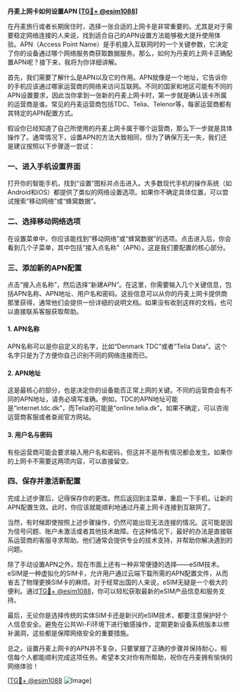 **丹麦上网卡如何设置APN [[TG💪+ @esim1088](https://t.me/s/esim1088)]**

在丹麦旅行或者长期居住时，选择一张合适的上网卡是非常重要的。尤其是对于需要稳定网络连接的人来说，找到适合自己的APN设置方法能够极大提升使用体验。APN（Access Point Name）是手机接入互联网时的一个关键参数，它决定了你的设备通过哪个网络服务商获取数据服务。那么，如何为丹麦的上网卡正确配置APN呢？接下来，我将为你详细讲解。

首先，我们需要了解什么是APN以及它的作用。APN就像是一个地址，它告诉你的手机应该通过哪家运营商的网络来访问互联网。不同的国家和地区可能有不同的APN设置要求，因此当你拿到一张新的丹麦上网卡时，第一步就是确认该卡所属的运营商是谁。常见的丹麦运营商包括TDC、Telia、Telenor等，每家运营商都有其特定的APN配置方式。

假设你已经知道了自己所使用的丹麦上网卡属于哪个运营商，那么下一步就是具体操作了。通常情况下，设置APN的方法大致相同，但为了确保万无一失，我们还是建议按照以下步骤逐一尝试：

### 一、进入手机设置界面

打开你的智能手机，找到“设置”图标并点击进入。大多数现代手机的操作系统（如Android和iOS）都提供了类似的网络设置选项。如果你不确定具体位置，可以尝试搜索“移动网络”或“蜂窝数据”。

### 二、选择移动网络选项

在设置菜单中，你应该能找到“移动网络”或“蜂窝数据”的选项。点击进入后，你会看到几个子菜单，其中包括“接入点名称”（APN）。这是我们要配置的核心部分。

### 三、添加新的APN配置

点击“接入点名称”，然后选择“新建APN”。在这里，你需要输入几个关键信息，包括APN名称、APN地址、用户名和密码。这些信息可以从你的丹麦上网卡提供商那里获得，通常他们会提供一份详细的说明文档。如果没有收到这样的文档，也可以直接联系客服获取帮助。

#### 1. APN名称
APN名称可以是你自定义的名字，比如“Denmark TDC”或者“Telia Data”。这个名字只是为了方便你自己识别不同的网络连接而已。

#### 2. APN地址
这是最核心的部分，也是决定你的设备能否正常上网的关键。不同的运营商会有不同的APN地址，请务必填写准确。例如，TDC的APN地址可能是“internet.tdc.dk”，而Telia的可能是“online.telia.dk”。如果不确定，可以咨询运营商客服或者查阅官方网站。

#### 3. 用户名与密码
有些运营商可能会要求输入用户名和密码，但这并不是所有情况都会发生。如果你的上网卡不需要这两项内容，可以直接留空。

### 四、保存并激活新配置

完成上述步骤后，记得保存你的更改。然后返回到主菜单，重启一下手机，让新的APN配置生效。此时，你应该就能顺利地通过丹麦上网卡连接到互联网了。

当然，有时候即使按照上述步骤操作，仍然可能出现无法连接的情况。这可能是因为信号问题、账户未激活或者其他技术故障。在这种情况下，最好的办法是直接联系运营商的客服寻求帮助。他们通常会提供专业的技术支持，并帮助你解决遇到的问题。

除了手动设置APN之外，现在市面上还有一种非常便捷的选择——eSIM技术。eSIM是一种虚拟化的SIM卡，允许用户通过云端下载所需的APN配置文件，从而省去了物理更换SIM卡的麻烦。对于经常出国的人来说，eSIM无疑是一个极大的便利。通过[TG💪+ @esim1088](https://t.me/s/esim1088)，你可以轻松获取最新的eSIM产品信息和服务支持。

最后，无论你是选择传统的实体SIM卡还是新兴的eSIM技术，都要注意保护好个人信息安全。避免在公共Wi-Fi环境下进行敏感操作，定期更新设备系统版本以修补漏洞，这些都是保障网络安全的重要措施。

总之，设置丹麦上网卡的APN并不复杂，只要掌握了正确的步骤并保持耐心，相信每个人都能顺利完成这项任务。希望本文对你有所帮助，祝你在丹麦拥有愉快的网络体验！

[[TG💪+ @esim1088](https://t.me/s/esim1088) ![Image](https://i.postimg.cc/4NQfJmqS/Snipaste-2025-05-13-00-14-12.png)]
